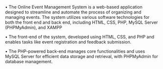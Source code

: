 • The Online Event Management System is a web-based application designed to streamline and automate the process of organizing and managing events. The system utilizes various software technologies for both the front end and back end, including HTML, CSS, PHP, MySQL Server (PHPMyAdmin), and XAMPP

• The front-end of the system, developed using HTML, CSS, and PHP and enables tasks like event registration and feedback submission.

• The PHP-powered back-end manages core functionalities and uses MySQL Server for efficient data storage and retrieval, with PHPMyAdmin for database management.
